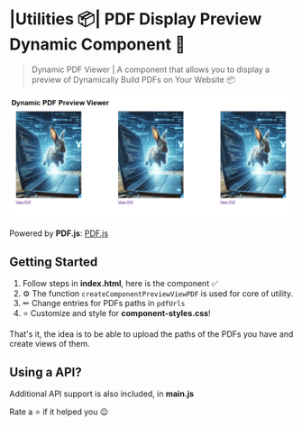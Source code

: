 # |Utilities 📦| PDF Display Preview Dynamic Component 📄

> Dynamic PDF Viewer | A component that allows you to display a preview of Dynamically Build PDFs on Your Website 📦

![Preview](preview.png)

Powered by __PDF.js__: [PDF.js](https://mozilla.github.io/pdf.js/)

## Getting Started
1. Follow steps in __index.html__, here is the component ✅
2. ⚙ The function ````createComponentPreviewViewPDF```` is used for core of utility.
3. ✏ Change entries for PDFs paths in ````pdfUrls````
4. ⭐ Customize and style for __component-styles.css__!

That's it, the idea is to be able to upload the paths of the PDFs you have and create views of them.

## Using a API?
Additional API support is also included, in __main.js__

Rate a ⭐ if it helped you 😉

